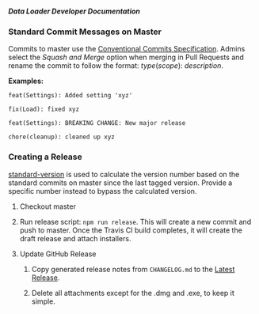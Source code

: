 ##### Data Loader Developer Documentation

### Standard Commit Messages on Master

Commits to master use the [Conventional Commits Specification](https://conventionalcommits.org/). Admins select the _Squash and Merge_ option when merging in Pull Requests and rename the commit to follow the format: _type_(_scope_): _description_. 

__Examples:__ 

`feat(Settings): Added setting 'xyz'`

`fix(Load): fixed xyz`

`feat(Settings): BREAKING CHANGE: New major release`

`chore(cleanup): cleaned up xyz`

### Creating a Release

[standard-version](https://www.npmjs.com/package/standard-version) is used to calculate the version number based on the standard commits on master since the last tagged version. Provide a specific number instead to bypass the calculated version.

 1. Checkout master
  
 2. Run release script: `npm run release`. This will create a new commit and push to master. Once the Travis CI build completes, it will create the draft release and attach installers.

 3. Update GitHub Release

    1. Copy generated release notes from `CHANGELOG.md` to the [Latest Release](https://github.com/bullhorn/dataloader/releases/latest).
    
    2. Delete all attachments except for the .dmg and .exe, to keep it simple.
